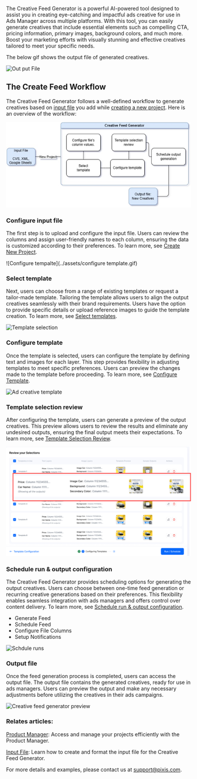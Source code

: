 The Creative Feed Generator is a powerful AI-powered tool designed to assist you in creating eye-catching and impactful ads creative for use in Ads Manager across multiple platforms. With this tool, you can easily generate creatives that include essential elements such as compelling CTA, pricing information, primary images, background colors, and much more. Boost your marketing efforts with visually stunning and effective creatives tailored to meet your specific needs.

The below gif shows the output file of generated creatives.

![Out put File](../assets/view_output_file.gif)

## The Create Feed Workflow

The Creative Feed Generator follows a well-defined workflow to generate creatives based on [input file]() you add while [creating a new project](). Here is an overview of the workflow:

![workflow](../assets/cfg-workflow.jpg)

### Configure input file 

The first step is to upload and configure the input file. Users can review the columns and assign user-friendly names to each column, ensuring the data is customized according to their preferences. To learn more, see [Create New Project](create_new_project.md).

![Configure tempalte](../assets/configure template.gif)

### Select template 

Next, users can choose from a range of existing templates or request a tailor-made template. Tailoring the template allows users to align the output creatives seamlessly with their brand requirements. Users have the option to provide specific details or upload reference images to guide the template creation. To learn more, see [Select templates](templates.md).

![Template selection](../assets/template_selection.gif)

### Configure template

Once the template is selected, users can configure the template by defining text and images for each layer. This step provides flexibility in adjusting templates to meet specific preferences. Users can preview the changes made to the template before proceeding. To learn more, see [Configure Template](CFG/configure_template.md).

![Ad creative template](../assets/generate_creatives.gif)

### Template selection review 

After configuring the template, users can generate a preview of the output creatives. This preview allows users to review the results and eliminate any undesired outputs, ensuring the final output meets their expectations. To learn more, see [Template Selection Review](template_configuration.md).

![Template Review](../assets/template_review_column.png)

### Schedule run & output configuration

The Creative Feed Generator provides scheduling options for generating the output creatives. Users can choose between one-time feed generation or recurring creative generations based on their preferences. This flexibility enables seamless integration with ads managers and offers control over content delivery. To learn more, see [Schedule run & output configuration](output_file_config.md).

- Generate Feed
- Schedule Feed
- Configure File Columns
- Setup Notifications

![Schdule runs](../assets/schedule_runs.gif)

### Output file

Once the feed generation process is completed, users can access the output file. The output file contains the generated creatives, ready for use in ads managers. Users can preview the output and make any necessary adjustments before utilizing the creatives in their ads campaigns.

![Creative feed generator preview](../assets/output_preview.gif)

### Relates articles:

[Product Manager](project_manager.md): Access and manage your projects efficiently with the Product Manager.

[Input File](../quick_start/guide.md): Learn how to create and format the input file for the Creative Feed Generator.


For more details and examples, please contact us at [support@pixis.com](mailto:support@pixis.com).





